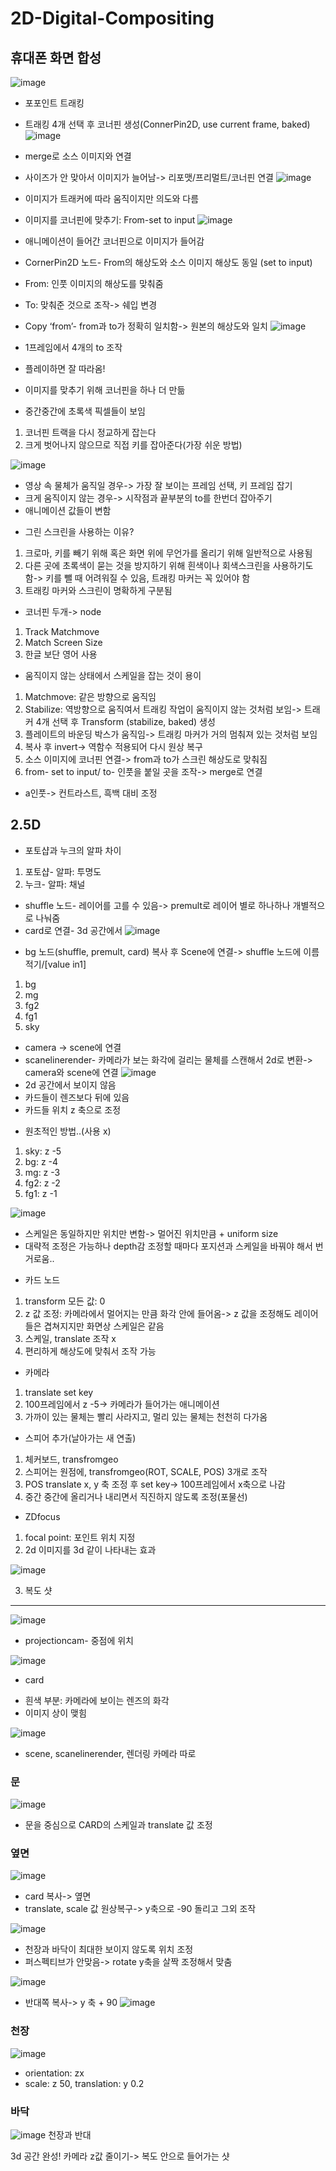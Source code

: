 # 2D-Digital-Compositing
휴대폰 화면 합성
-------------
![image](https://user-images.githubusercontent.com/112869155/203092525-40b891da-18c9-4ff5-a29b-1497b075e3f4.png)      
- 포포인트 트래킹
- 트래킹 4개 선택 후 코너핀 생성(ConnerPin2D, use current frame, baked)
![image](https://user-images.githubusercontent.com/112869155/203092642-dc9182df-9159-462e-ada1-9f2b3154f804.png)      
- merge로 소스 이미지와 연결
- 사이즈가 안 맞아서 이미지가 늘어남-> 리포맷/프리멀트/코너핀 연결
![image](https://user-images.githubusercontent.com/112869155/203092851-88d88ad0-bedb-4728-8d81-9a0667308578.png)       
- 이미지가 트래커에 따라 움직이지만 의도와 다름
- 이미지를 코너핀에 맞추기: From-set to input 
![image](https://user-images.githubusercontent.com/112869155/203092964-b64a9cb0-73ed-4313-8cf9-c0ef8ec7d285.png)
- 애니메이션이 들어간 코너핀으로 이미지가 들어감
- CornerPin2D 노드- From의 해상도와 소스 이미지 해상도 동일 (set to input)
- From: 인풋 이미지의 해상도를 맞춰줌
- To: 맞춰준 것으로 조작-> 쉐입 변경
- Copy ‘from’- from과 to가 정확히 일치함-> 원본의 해상도와 일치 
![image](https://user-images.githubusercontent.com/112869155/203093116-b513b758-6065-4db5-8b0a-7a0625e25055.png)      
  
- 1프레임에서 4개의 to 조작
- 플레이하면 잘 따라옴!
- 이미지를 맞추기 위해 코너핀을 하나 더 만듦

* 중간중간에 초록색 픽셀들이 보임
1. 코너핀 트랙을 다시 정교하게 잡는다
2. 크게 벗어나지 않으므로 직접 키를 잡아준다(가장 쉬운 방법)

![image](https://user-images.githubusercontent.com/112869155/203093402-4dbb8ba8-123d-430a-aaac-175aae5d338b.png)      
- 영상 속 물체가 움직일 경우-> 가장 잘 보이는 프레임 선택, 키 프레임 잡기
- 크게 움직이지 않는 경우-> 시작점과 끝부분의 to를 한번더 잡아주기
- 애니메이션 값들이 변함

* 그린 스크린을 사용하는 이유?
1. 크로마, 키를 빼기 위해 혹은 화면 위에 무언가를 올리기 위해 일반적으로 사용됨
2. 다른 곳에 초록색이 묻는 것을 방지하기 위해 흰색이나 회색스크린을 사용하기도 함-> 키를 뺄 때 어려워질 수 있음, 트래킹 마커는 꼭 있어야 함
3. 트래킹 마커와 스크린이 명확하게 구분됨

* 코너핀 두개-> node
1. Track Matchmove
2. Match Screen Size
3. 한글 보단 영어 사용

* 움직이지 않는 상태에서 스케일을 잡는 것이 용이
1. Matchmove: 같은 방향으로 움직임
2. Stabilize: 역방향으로 움직여서 트래킹 작업이 움직이지 않는 것처럼 보임-> 트래커 4개 선택 후 Transform (stabilize, baked) 생성
3. 플레이트의 바운딩 박스가 움직임-> 트래킹 마커가 거의 멈춰져 있는 것처럼 보임
4. 복사 후 invert-> 역함수 적용되어 다시 원상 복구
5. 소스 이미지에 코너핀 연결-> from과 to가 스크린 해상도로 맞춰짐
6. from- set to input/ to- 인풋을 붙일 곳을 조작-> merge로 연결

* a인풋-> 컨트라스트, 흑백 대비 조정

2.5D
-------------
* 포토샵과 누크의 알파 차이
1. 포토샵- 알파: 투명도
2. 누크- 알파: 채널

- shuffle 노드- 레이어를 고를 수 있음-> premult로 레이어 별로 하나하나 개별적으로 나눠줌
- card로 연결- 3d 공간에서 
![image](https://user-images.githubusercontent.com/112869155/203094208-179bba0c-28ac-4efe-bce5-517a745d2328.png)      
* bg 노드(shuffle, premult, card) 복사 후 Scene에 연결-> shuffle 노드에 이름 적기/[value in1]
1. bg
2. mg
3. fg2
4. fg1
5. sky

- camera -> scene에 연결
- scanelinerender- 카메라가 보는 화각에 걸리는 물체를 스캔해서 2d로 변환-> camera와 scene에 연결
![image](https://user-images.githubusercontent.com/112869155/203094682-53cb1f8f-6298-4aae-8ef8-13f5a563aef4.png)      
- 2d 공간에서 보이지 않음
- 카드들이 렌즈보다 뒤에 있음
- 카드들 위치 z 축으로 조정

* 원초적인 방법..(사용 x)
1. sky: z -5
2. bg: z -4
3. mg: z -3
4. fg2: z -2
5. fg1: z -1

![image](https://user-images.githubusercontent.com/112869155/203094849-178648eb-e716-48f6-8693-22a33c20a622.png)

- 스케일은 동일하지만 위치만 변함-> 멀어진 위치만큼 + uniform size
- 대략적 조정은 가능하나 depth감 조정할 때마다 포지션과 스케일을 바꿔야 해서 번거로움..


* 카드 노드
1. transform 모든 값: 0
2. z 값 조정: 카메라에서 멀어지는 만큼 화각 안에 들어옴-> z 값을 조정해도 레이어들은 겹쳐지지만 화면상 스케일은 같음
3. 스케일, translate 조작 x
4. 편리하게 해상도에 맞춰서 조작 가능

* 카메라
1. translate set key
2. 100프레임에서 z -5-> 카메라가 들어가는 애니메이션
3. 가까이 있는 물체는 빨리 사라지고, 멀리 있는 물체는 천천히 다가옴

* 스피어 추가(날아가는 새 연출)
1. 체커보드, transfromgeo
2. 스피어는 원점에, transfromgeo(ROT, SCALE, POS) 3개로 조작
3. POS translate x, y 축 조정 후 set key-> 100프레임에서 x축으로 나감
4. 중간 중간에 올리거나 내리면서 직진하지 않도록 조정(포물선)

* ZDfocus
1. focal point: 포인트 위치 지정
2. 2d 이미지를 3d 같이 나타내는 효과


![image](https://user-images.githubusercontent.com/112869155/203095211-304d107c-7c60-4da2-a5e7-5beb38194d64.png)      

3. 복도 샷
-------------
![image](https://user-images.githubusercontent.com/112869155/203095417-42eb1036-2fae-41e8-b935-67959c2744d1.png)      
- projectioncam- 중점에 위치

![image](https://user-images.githubusercontent.com/112869155/203095507-648d3a4a-c853-49e0-9041-39cf62784d34.png)      
* card
- 흰색 부분: 카메라에 보이는 렌즈의 화각
- 이미지 상이 맺힘

![image](https://user-images.githubusercontent.com/112869155/203095580-f1467938-a8ed-445d-8251-353f6456a0a1.png)      
- scene, scanelinerender, 렌더링 카메라 따로

### 문
![image](https://user-images.githubusercontent.com/112869155/203095661-10db6943-bc4c-4424-9471-8fb3396e1c6d.png)      
- 문을 중심으로 CARD의 스케일과 translate 값 조정

### 옆면
![image](https://user-images.githubusercontent.com/112869155/203095738-141b92d6-3a1b-49e0-9651-7f47b2dc655a.png)      
- card 복사-> 옆면
- translate, scale 값 원상복구-> y축으로 -90 돌리고 그외 조작

![image](https://user-images.githubusercontent.com/112869155/203095819-208c764c-8f24-4487-88d4-dff1211e45ab.png)      
- 천장과 바닥이 최대한 보이지 않도록 위치 조정
- 퍼스펙티브가 안맞음-> rotate y축을 살짝 조정해서 맞춤

![image](https://user-images.githubusercontent.com/112869155/203095941-52f8d817-d2ac-4972-aba2-30e32616311e.png)      
- 반대쪽 복사-> y 축 + 90
![image](https://user-images.githubusercontent.com/112869155/203096011-79a0f1c9-2bf7-44f8-9f8f-1a22b73cc572.png)

### 천장
![image](https://user-images.githubusercontent.com/112869155/203096084-139883d4-0b20-43a0-96fd-07519ee6f06f.png)      
- orientation: zx
- scale: z 50, translation: y 0.2

### 바닥
![image](https://user-images.githubusercontent.com/112869155/203096207-1c091676-0130-4afb-a48a-4c9a3c95628c.png)
천장과 반대


3d 공간 완성!
카메라 z값 줄이기-> 복도 안으로 들어가는 샷






